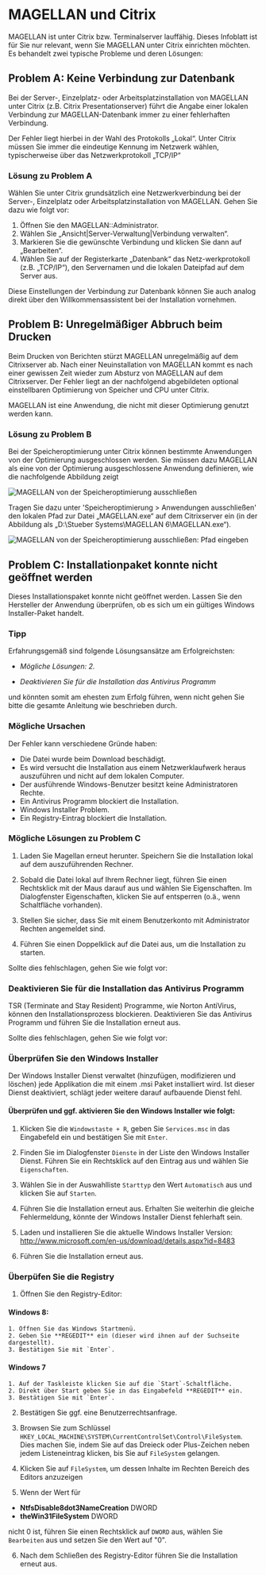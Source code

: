 # MAGELLAN und Citrix


MAGELLAN ist unter Citrix bzw. Terminalserver lauffähig.
Dieses Infoblatt ist für Sie nur relevant, wenn Sie MAGELLAN unter Citrix einrichten möchten. Es behandelt zwei typische Probleme und deren Lösungen:

## Problem A: Keine Verbindung zur Datenbank

Bei der Server-, Einzelplatz- oder Arbeitsplatzinstallation von MAGELLAN unter Citrix (z.B. Citrix Presentationserver) führt die Angabe einer lokalen Verbindung zur MAGELLAN-Datenbank immer zu einer fehlerhaften Verbindung.
 
Der Fehler liegt hierbei in der Wahl des Protokolls „Lokal“. Unter Citrix müssen Sie immer die eindeutige Kennung im Netzwerk wählen, typischerweise über das Netzwerkprotokoll „TCP/IP“

### Lösung zu Problem A

Wählen Sie unter Citrix grundsätzlich eine Netzwerkverbindung bei der Server-, Einzelplatz oder Arbeitsplatzinstallation von MAGELLAN.
Gehen Sie dazu wie folgt vor:

1.	Öffnen Sie den MAGELLAN::Administrator.
2.	Wählen Sie „Ansicht|Server-Verwaltung|Verbindung verwalten“.
3.	Markieren Sie die gewünschte Verbindung und klicken Sie dann auf „Bearbeiten“.
4.	Wählen Sie auf der Registerkarte „Datenbank“ das Netz-werkprotokoll (z.B. „TCP/IP“), den Servernamen und die lokalen Dateipfad auf dem Server aus. 


Diese Einstellungen der Verbindung zur Datenbank können Sie auch analog direkt über den Willkommensassistent bei der Installation vornehmen.

## Problem B: Unregelmäßiger Abbruch beim Drucken

Beim Drucken von Berichten stürzt MAGELLAN unregelmäßig auf dem Citrixserver ab. Nach einer Neuinstallation von MAGELLAN kommt es nach einer gewissen Zeit wieder zum Absturz von MAGELLAN auf dem Citrixserver.
Der Fehler liegt an der nachfolgend abgebildeten optional einstellbaren Optimierung von Speicher und CPU unter Citrix.

MAGELLAN ist eine Anwendung, die nicht mit dieser Optimierung genutzt werden kann.

### Lösung zu Problem B

Bei der Speicheroptimierung unter Citrix können bestimmte Anwendungen von der Optimierung ausgeschlossen werden.
Sie müssen dazu MAGELLAN als eine von der Optimierung ausgeschlossene Anwendung definieren, wie die nachfolgende Abbildung zeigt

 ![MAGELLAN von der Speicheroptimierung ausschließen](../images/citrix01.png)
 
Tragen Sie dazu unter 'Speicheroptimierung > Anwendungen ausschließen' den lokalen Pfad zur Datei „MAGELLAN.exe“ auf dem Citrixserver ein (in der Abbildung als „D:\Stueber Systems\MAGELLAN 6\MAGELLAN.exe“).

![MAGELLAN von der Speicheroptimierung ausschließen: Pfad eingeben](../images/citrix02.png)

## Problem C: Installationpaket konnte nicht geöffnet werden

Dieses Installationspaket konnte nicht geöffnet werden. Lassen Sie den Hersteller der Anwendung überprüfen, ob es sich um ein gültiges Windows Installer-Paket handelt.

### Tipp

Erfahrungsgemäß sind folgende Lösungsansätze am Erfolgreichsten:

* _Mögliche Lösungen: 2._

* _Deaktivieren Sie für die Installation das Antivirus Programm_

und könnten somit am ehesten zum Erfolg führen, wenn nicht gehen Sie bitte die gesamte
Anleitung wie beschrieben durch.

### Mögliche Ursachen

Der Fehler kann verschiedene Gründe haben:

* Die Datei wurde beim Download beschädigt.
* Es wird versucht die Installation aus einem Netzwerklaufwerk heraus auszuführen und nicht auf dem lokalen Computer.
* Der ausführende Windows-Benutzer besitzt keine Administratoren Rechte.
* Ein Antivirus Programm blockiert die Installation.
* Windows Installer Problem.
* Ein Registry-Eintrag blockiert die Installation.

### Mögliche Lösungen zu Problem C

1. Laden Sie Magellan erneut herunter. Speichern Sie die Installation lokal auf dem auszuführenden Rechner.

2. Sobald die Datei lokal auf Ihrem Rechner liegt, führen Sie einen Rechtsklick mit der Maus darauf aus und wählen Sie Eigenschaften. Im Dialogfenster Eigenschaften, klicken Sie auf entsperren (o.ä., wenn Schaltfläche vorhanden).

3. Stellen Sie sicher, dass Sie mit einem Benutzerkonto mit Administrator Rechten angemeldet sind.

4. Führen Sie einen Doppelklick auf die Datei aus, um die Installation zu starten. 
 
Sollte dies fehlschlagen, gehen Sie wie folgt vor:

### Deaktivieren Sie für die Installation das Antivirus Programm

TSR (Terminate and Stay Resident) Programme, wie Norton AntiVirus, können den Installationsprozess blockieren. Deaktivieren Sie das Antivirus Programm und führen Sie die Installation erneut aus. 

Sollte dies fehlschlagen, gehen Sie wie folgt vor:

### Überprüfen Sie den Windows Installer

Der Windows Installer Dienst verwaltet (hinzufügen, modifizieren und löschen) jede Applikation die mit einem .msi Paket installiert wird. Ist dieser Dienst deaktiviert, schlägt jeder weitere darauf aufbauende Dienst fehl.

#### Überprüfen und ggf. aktivieren Sie den Windows Installer wie folgt:

1. Klicken Sie die `Windowstaste + R`, geben Sie `Services.msc` in das Eingabefeld ein und bestätigen Sie mit `Enter`.

2. Finden Sie im Dialogfenster `Dienste` in der Liste den Windows Installer Dienst. Führen Sie ein Rechtsklick auf den Eintrag aus und wählen Sie `Eigenschaften`.

3. Wählen Sie in der Auswahlliste `Starttyp` den Wert `Automatisch` aus und klicken Sie auf `Starten`.

4. Führen Sie die Installation erneut aus. Erhalten Sie weiterhin die gleiche Fehlermeldung, könnte der Windows Installer Dienst fehlerhaft sein. 

5. Laden und installieren Sie die aktuelle Windows Installer Version: http://www.microsoft.com/en-us/download/details.aspx?id=8483

6. Führen Sie die Installation erneut aus.

### Überpüfen Sie die Registry

1. Öffnen Sie den Registry-Editor:

  #### Windows 8:

    1. Öffnen Sie das Windows Startmenü.
    2. Geben Sie **REGEDIT** ein (dieser wird ihnen auf der Suchseite dargestellt).
    3. Bestätigen Sie mit `Enter`.

  #### Windows 7

    1. Auf der Taskleiste klicken Sie auf die `Start`-Schaltfläche.
    2. Direkt über Start geben Sie in das Eingabefeld **REGEDIT** ein.
    3. Bestätigen Sie mit `Enter`.

2. Bestätigen Sie ggf. eine Benutzerrechtsanfrage.

3. Browsen Sie zum Schlüssel `HKEY_LOCAL_MACHINE\SYSTEM\CurrentControlSet\Control\FileSystem`. Dies machen Sie, indem Sie auf das Dreieck oder Plus-Zeichen neben jedem Listeneintrag klicken, bis Sie auf `FileSystem` gelangen.

4. Klicken Sie auf `FileSystem`, um dessen Inhalte im Rechten Bereich des Editors anzuzeigen

5. Wenn der Wert für 
  
  * **NtfsDisable8dot3NameCreation** DWORD 
  * **theWin31FileSystem** DWORD 

  nicht 0 ist, führen Sie einen Rechtsklick auf `DWORD` aus, wählen Sie `Bearbeiten` aus und setzen Sie den Wert auf "0".

6. Nach dem Schließen des Registry-Editor führen Sie die Installation erneut aus.







